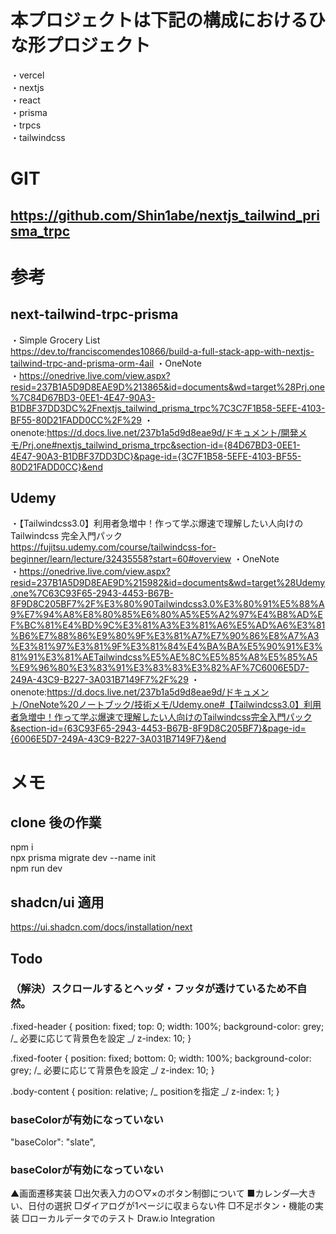 # 本プロジェクトは下記の構成におけるひな形プロジェクト

・vercel  
・nextjs  
・react  
・prisma  
・trpcs  
・tailwindcss

# GIT

## https://github.com/Shin1abe/nextjs_tailwind_prisma_trpc

# 参考

## next-tailwind-trpc-prisma

・Simple Grocery List  
https://dev.to/franciscomendes10866/build-a-full-stack-app-with-nextjs-tailwind-trpc-and-prisma-orm-4ail
・OneNote  
・https://onedrive.live.com/view.aspx?resid=237B1A5D9D8EAE9D%213865&id=documents&wd=target%28Prj.one%7C84D67BD3-0EE1-4E47-90A3-B1DBF37DD3DC%2Fnextjs_tailwind_prisma_trpc%7C3C7F1B58-5EFE-4103-BF55-80D21FADD0CC%2F%29
・onenote:https://d.docs.live.net/237b1a5d9d8eae9d/ドキュメント/開発メモ/Prj.one#nextjs_tailwind_prisma_trpc&section-id={84D67BD3-0EE1-4E47-90A3-B1DBF37DD3DC}&page-id={3C7F1B58-5EFE-4103-BF55-80D21FADD0CC}&end

## Udemy

・【Tailwindcss3.0】利用者急増中！作って学ぶ爆速で理解したい人向けの Tailwindcss 完全入門パック  
https://fujitsu.udemy.com/course/tailwindcss-for-beginner/learn/lecture/32435558?start=60#overview
・OneNote  
・https://onedrive.live.com/view.aspx?resid=237B1A5D9D8EAE9D%215982&id=documents&wd=target%28Udemy.one%7C63C93F65-2943-4453-B67B-8F9D8C205BF7%2F%E3%80%90Tailwindcss3.0%E3%80%91%E5%88%A9%E7%94%A8%E8%80%85%E6%80%A5%E5%A2%97%E4%B8%AD%EF%BC%81%E4%BD%9C%E3%81%A3%E3%81%A6%E5%AD%A6%E3%81%B6%E7%88%86%E9%80%9F%E3%81%A7%E7%90%86%E8%A7%A3%E3%81%97%E3%81%9F%E3%81%84%E4%BA%BA%E5%90%91%E3%81%91%E3%81%AETailwindcss%E5%AE%8C%E5%85%A8%E5%85%A5%E9%96%80%E3%83%91%E3%83%83%E3%82%AF%7C6006E5D7-249A-43C9-B227-3A031B7149F7%2F%29
・onenote:https://d.docs.live.net/237b1a5d9d8eae9d/ドキュメント/OneNote%20ノートブック/技術メモ/Udemy.one#【Tailwindcss3.0】利用者急増中！作って学ぶ爆速で理解したい人向けのTailwindcss完全入門パック&section-id={63C93F65-2943-4453-B67B-8F9D8C205BF7}&page-id={6006E5D7-249A-43C9-B227-3A031B7149F7}&end

# メモ

## clone 後の作業

npm i  
npx prisma migrate dev --name init  
npm run dev

## shadcn/ui 適用

https://ui.shadcn.com/docs/installation/next

## Todo

### （解決）スクロールするとヘッダ・フッタが透けているため不自然。

.fixed-header {
position: fixed;
top: 0;
width: 100%;
background-color: grey; /_ 必要に応じて背景色を設定 _/
z-index: 10;
}

.fixed-footer {
position: fixed;
bottom: 0;
width: 100%;
background-color: grey; /_ 必要に応じて背景色を設定 _/
z-index: 10;
}

.body-content {
position: relative; /_ positionを指定 _/
z-index: 1;
}

### baseColorが有効になっていない

"baseColor": "slate",

### baseColorが有効になっていない

▲画面遷移実装
□出欠表入力の○▽×のボタン制御について
■カレンダ―大きい、日付の選択
□ダイアログが1ページに収まらない件
□不足ボタン・機能の実装
□ローカルデータでのテスト
Draw.io Integration
